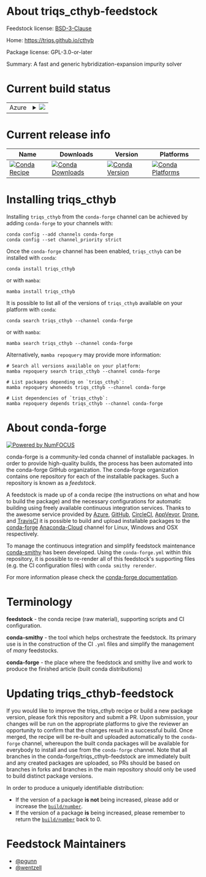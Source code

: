 About triqs_cthyb-feedstock
===========================

Feedstock license: [BSD-3-Clause](https://github.com/conda-forge/triqs_cthyb-feedstock/blob/main/LICENSE.txt)

Home: https://triqs.github.io/cthyb

Package license: GPL-3.0-or-later

Summary: A fast and generic hybridization-expansion impurity solver

Current build status
====================


<table>
    
  <tr>
    <td>Azure</td>
    <td>
      <details>
        <summary>
          <a href="https://dev.azure.com/conda-forge/feedstock-builds/_build/latest?definitionId=9322&branchName=main">
            <img src="https://dev.azure.com/conda-forge/feedstock-builds/_apis/build/status/triqs_cthyb-feedstock?branchName=main">
          </a>
        </summary>
        <table>
          <thead><tr><th>Variant</th><th>Status</th></tr></thead>
          <tbody><tr>
              <td>linux_64_mpimpichpython3.10.____cpython</td>
              <td>
                <a href="https://dev.azure.com/conda-forge/feedstock-builds/_build/latest?definitionId=9322&branchName=main">
                  <img src="https://dev.azure.com/conda-forge/feedstock-builds/_apis/build/status/triqs_cthyb-feedstock?branchName=main&jobName=linux&configuration=linux%20linux_64_mpimpichpython3.10.____cpython" alt="variant">
                </a>
              </td>
            </tr><tr>
              <td>linux_64_mpimpichpython3.11.____cpython</td>
              <td>
                <a href="https://dev.azure.com/conda-forge/feedstock-builds/_build/latest?definitionId=9322&branchName=main">
                  <img src="https://dev.azure.com/conda-forge/feedstock-builds/_apis/build/status/triqs_cthyb-feedstock?branchName=main&jobName=linux&configuration=linux%20linux_64_mpimpichpython3.11.____cpython" alt="variant">
                </a>
              </td>
            </tr><tr>
              <td>linux_64_mpimpichpython3.8.____cpython</td>
              <td>
                <a href="https://dev.azure.com/conda-forge/feedstock-builds/_build/latest?definitionId=9322&branchName=main">
                  <img src="https://dev.azure.com/conda-forge/feedstock-builds/_apis/build/status/triqs_cthyb-feedstock?branchName=main&jobName=linux&configuration=linux%20linux_64_mpimpichpython3.8.____cpython" alt="variant">
                </a>
              </td>
            </tr><tr>
              <td>linux_64_mpimpichpython3.9.____cpython</td>
              <td>
                <a href="https://dev.azure.com/conda-forge/feedstock-builds/_build/latest?definitionId=9322&branchName=main">
                  <img src="https://dev.azure.com/conda-forge/feedstock-builds/_apis/build/status/triqs_cthyb-feedstock?branchName=main&jobName=linux&configuration=linux%20linux_64_mpimpichpython3.9.____cpython" alt="variant">
                </a>
              </td>
            </tr><tr>
              <td>linux_64_mpiopenmpipython3.10.____cpython</td>
              <td>
                <a href="https://dev.azure.com/conda-forge/feedstock-builds/_build/latest?definitionId=9322&branchName=main">
                  <img src="https://dev.azure.com/conda-forge/feedstock-builds/_apis/build/status/triqs_cthyb-feedstock?branchName=main&jobName=linux&configuration=linux%20linux_64_mpiopenmpipython3.10.____cpython" alt="variant">
                </a>
              </td>
            </tr><tr>
              <td>linux_64_mpiopenmpipython3.11.____cpython</td>
              <td>
                <a href="https://dev.azure.com/conda-forge/feedstock-builds/_build/latest?definitionId=9322&branchName=main">
                  <img src="https://dev.azure.com/conda-forge/feedstock-builds/_apis/build/status/triqs_cthyb-feedstock?branchName=main&jobName=linux&configuration=linux%20linux_64_mpiopenmpipython3.11.____cpython" alt="variant">
                </a>
              </td>
            </tr><tr>
              <td>linux_64_mpiopenmpipython3.8.____cpython</td>
              <td>
                <a href="https://dev.azure.com/conda-forge/feedstock-builds/_build/latest?definitionId=9322&branchName=main">
                  <img src="https://dev.azure.com/conda-forge/feedstock-builds/_apis/build/status/triqs_cthyb-feedstock?branchName=main&jobName=linux&configuration=linux%20linux_64_mpiopenmpipython3.8.____cpython" alt="variant">
                </a>
              </td>
            </tr><tr>
              <td>linux_64_mpiopenmpipython3.9.____cpython</td>
              <td>
                <a href="https://dev.azure.com/conda-forge/feedstock-builds/_build/latest?definitionId=9322&branchName=main">
                  <img src="https://dev.azure.com/conda-forge/feedstock-builds/_apis/build/status/triqs_cthyb-feedstock?branchName=main&jobName=linux&configuration=linux%20linux_64_mpiopenmpipython3.9.____cpython" alt="variant">
                </a>
              </td>
            </tr><tr>
              <td>osx_64_mpimpichpython3.10.____cpython</td>
              <td>
                <a href="https://dev.azure.com/conda-forge/feedstock-builds/_build/latest?definitionId=9322&branchName=main">
                  <img src="https://dev.azure.com/conda-forge/feedstock-builds/_apis/build/status/triqs_cthyb-feedstock?branchName=main&jobName=osx&configuration=osx%20osx_64_mpimpichpython3.10.____cpython" alt="variant">
                </a>
              </td>
            </tr><tr>
              <td>osx_64_mpimpichpython3.11.____cpython</td>
              <td>
                <a href="https://dev.azure.com/conda-forge/feedstock-builds/_build/latest?definitionId=9322&branchName=main">
                  <img src="https://dev.azure.com/conda-forge/feedstock-builds/_apis/build/status/triqs_cthyb-feedstock?branchName=main&jobName=osx&configuration=osx%20osx_64_mpimpichpython3.11.____cpython" alt="variant">
                </a>
              </td>
            </tr><tr>
              <td>osx_64_mpimpichpython3.8.____cpython</td>
              <td>
                <a href="https://dev.azure.com/conda-forge/feedstock-builds/_build/latest?definitionId=9322&branchName=main">
                  <img src="https://dev.azure.com/conda-forge/feedstock-builds/_apis/build/status/triqs_cthyb-feedstock?branchName=main&jobName=osx&configuration=osx%20osx_64_mpimpichpython3.8.____cpython" alt="variant">
                </a>
              </td>
            </tr><tr>
              <td>osx_64_mpimpichpython3.9.____cpython</td>
              <td>
                <a href="https://dev.azure.com/conda-forge/feedstock-builds/_build/latest?definitionId=9322&branchName=main">
                  <img src="https://dev.azure.com/conda-forge/feedstock-builds/_apis/build/status/triqs_cthyb-feedstock?branchName=main&jobName=osx&configuration=osx%20osx_64_mpimpichpython3.9.____cpython" alt="variant">
                </a>
              </td>
            </tr><tr>
              <td>osx_64_mpiopenmpipython3.10.____cpython</td>
              <td>
                <a href="https://dev.azure.com/conda-forge/feedstock-builds/_build/latest?definitionId=9322&branchName=main">
                  <img src="https://dev.azure.com/conda-forge/feedstock-builds/_apis/build/status/triqs_cthyb-feedstock?branchName=main&jobName=osx&configuration=osx%20osx_64_mpiopenmpipython3.10.____cpython" alt="variant">
                </a>
              </td>
            </tr><tr>
              <td>osx_64_mpiopenmpipython3.11.____cpython</td>
              <td>
                <a href="https://dev.azure.com/conda-forge/feedstock-builds/_build/latest?definitionId=9322&branchName=main">
                  <img src="https://dev.azure.com/conda-forge/feedstock-builds/_apis/build/status/triqs_cthyb-feedstock?branchName=main&jobName=osx&configuration=osx%20osx_64_mpiopenmpipython3.11.____cpython" alt="variant">
                </a>
              </td>
            </tr><tr>
              <td>osx_64_mpiopenmpipython3.8.____cpython</td>
              <td>
                <a href="https://dev.azure.com/conda-forge/feedstock-builds/_build/latest?definitionId=9322&branchName=main">
                  <img src="https://dev.azure.com/conda-forge/feedstock-builds/_apis/build/status/triqs_cthyb-feedstock?branchName=main&jobName=osx&configuration=osx%20osx_64_mpiopenmpipython3.8.____cpython" alt="variant">
                </a>
              </td>
            </tr><tr>
              <td>osx_64_mpiopenmpipython3.9.____cpython</td>
              <td>
                <a href="https://dev.azure.com/conda-forge/feedstock-builds/_build/latest?definitionId=9322&branchName=main">
                  <img src="https://dev.azure.com/conda-forge/feedstock-builds/_apis/build/status/triqs_cthyb-feedstock?branchName=main&jobName=osx&configuration=osx%20osx_64_mpiopenmpipython3.9.____cpython" alt="variant">
                </a>
              </td>
            </tr>
          </tbody>
        </table>
      </details>
    </td>
  </tr>
</table>

Current release info
====================

| Name | Downloads | Version | Platforms |
| --- | --- | --- | --- |
| [![Conda Recipe](https://img.shields.io/badge/recipe-triqs_cthyb-green.svg)](https://anaconda.org/conda-forge/triqs_cthyb) | [![Conda Downloads](https://img.shields.io/conda/dn/conda-forge/triqs_cthyb.svg)](https://anaconda.org/conda-forge/triqs_cthyb) | [![Conda Version](https://img.shields.io/conda/vn/conda-forge/triqs_cthyb.svg)](https://anaconda.org/conda-forge/triqs_cthyb) | [![Conda Platforms](https://img.shields.io/conda/pn/conda-forge/triqs_cthyb.svg)](https://anaconda.org/conda-forge/triqs_cthyb) |

Installing triqs_cthyb
======================

Installing `triqs_cthyb` from the `conda-forge` channel can be achieved by adding `conda-forge` to your channels with:

```
conda config --add channels conda-forge
conda config --set channel_priority strict
```

Once the `conda-forge` channel has been enabled, `triqs_cthyb` can be installed with `conda`:

```
conda install triqs_cthyb
```

or with `mamba`:

```
mamba install triqs_cthyb
```

It is possible to list all of the versions of `triqs_cthyb` available on your platform with `conda`:

```
conda search triqs_cthyb --channel conda-forge
```

or with `mamba`:

```
mamba search triqs_cthyb --channel conda-forge
```

Alternatively, `mamba repoquery` may provide more information:

```
# Search all versions available on your platform:
mamba repoquery search triqs_cthyb --channel conda-forge

# List packages depending on `triqs_cthyb`:
mamba repoquery whoneeds triqs_cthyb --channel conda-forge

# List dependencies of `triqs_cthyb`:
mamba repoquery depends triqs_cthyb --channel conda-forge
```


About conda-forge
=================

[![Powered by
NumFOCUS](https://img.shields.io/badge/powered%20by-NumFOCUS-orange.svg?style=flat&colorA=E1523D&colorB=007D8A)](https://numfocus.org)

conda-forge is a community-led conda channel of installable packages.
In order to provide high-quality builds, the process has been automated into the
conda-forge GitHub organization. The conda-forge organization contains one repository
for each of the installable packages. Such a repository is known as a *feedstock*.

A feedstock is made up of a conda recipe (the instructions on what and how to build
the package) and the necessary configurations for automatic building using freely
available continuous integration services. Thanks to the awesome service provided by
[Azure](https://azure.microsoft.com/en-us/services/devops/), [GitHub](https://github.com/),
[CircleCI](https://circleci.com/), [AppVeyor](https://www.appveyor.com/),
[Drone](https://cloud.drone.io/welcome), and [TravisCI](https://travis-ci.com/)
it is possible to build and upload installable packages to the
[conda-forge](https://anaconda.org/conda-forge) [Anaconda-Cloud](https://anaconda.org/)
channel for Linux, Windows and OSX respectively.

To manage the continuous integration and simplify feedstock maintenance
[conda-smithy](https://github.com/conda-forge/conda-smithy) has been developed.
Using the ``conda-forge.yml`` within this repository, it is possible to re-render all of
this feedstock's supporting files (e.g. the CI configuration files) with ``conda smithy rerender``.

For more information please check the [conda-forge documentation](https://conda-forge.org/docs/).

Terminology
===========

**feedstock** - the conda recipe (raw material), supporting scripts and CI configuration.

**conda-smithy** - the tool which helps orchestrate the feedstock.
                   Its primary use is in the construction of the CI ``.yml`` files
                   and simplify the management of *many* feedstocks.

**conda-forge** - the place where the feedstock and smithy live and work to
                  produce the finished article (built conda distributions)


Updating triqs_cthyb-feedstock
==============================

If you would like to improve the triqs_cthyb recipe or build a new
package version, please fork this repository and submit a PR. Upon submission,
your changes will be run on the appropriate platforms to give the reviewer an
opportunity to confirm that the changes result in a successful build. Once
merged, the recipe will be re-built and uploaded automatically to the
`conda-forge` channel, whereupon the built conda packages will be available for
everybody to install and use from the `conda-forge` channel.
Note that all branches in the conda-forge/triqs_cthyb-feedstock are
immediately built and any created packages are uploaded, so PRs should be based
on branches in forks and branches in the main repository should only be used to
build distinct package versions.

In order to produce a uniquely identifiable distribution:
 * If the version of a package **is not** being increased, please add or increase
   the [``build/number``](https://docs.conda.io/projects/conda-build/en/latest/resources/define-metadata.html#build-number-and-string).
 * If the version of a package **is** being increased, please remember to return
   the [``build/number``](https://docs.conda.io/projects/conda-build/en/latest/resources/define-metadata.html#build-number-and-string)
   back to 0.

Feedstock Maintainers
=====================

* [@pgunn](https://github.com/pgunn/)
* [@wentzell](https://github.com/wentzell/)

